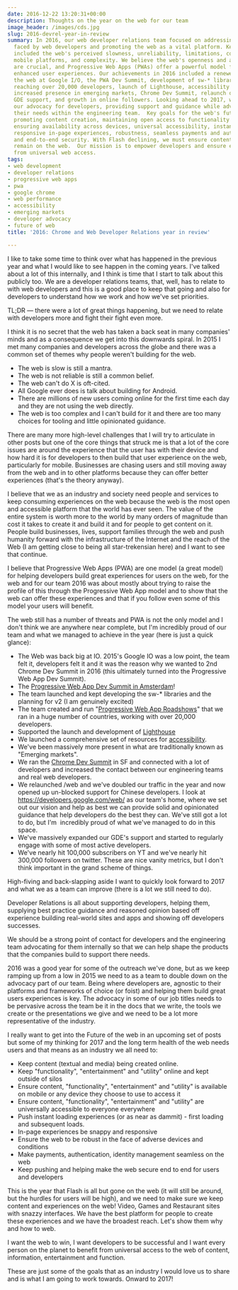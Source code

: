 ```yaml
---
date: 2016-12-22 13:20:31+00:00
description: Thoughts on the year on the web for our team
image_header: /images/cds.jpg
slug: 2016-devrel-year-in-review
summary: In 2016, our web developer relations team focused on addressing the challenges
  faced by web developers and promoting the web as a vital platform. Key concerns
  included the web's perceived slowness, unreliability, limitations, competition from
  mobile platforms, and complexity. We believe the web's openness and accessibility
  are crucial, and Progressive Web Apps (PWAs) offer a powerful model for building
  enhanced user experiences. Our achievements in 2016 included a renewed focus on
  the web at Google I/O, the PWA Dev Summit, development of sw-* libraries, PWA Roadshows
  reaching over 20,000 developers, launch of Lighthouse, accessibility resources,
  increased presence in emerging markets, Chrome Dev Summit, relaunch of /web, expanded
  GDE support, and growth in online followers. Looking ahead to 2017, we aim to strengthen
  our advocacy for developers, providing support and guidance while advocating for
  their needs within the engineering team.  Key goals for the web's future include
  promoting content creation, maintaining open access to functionality and entertainment,
  ensuring availability across devices, universal accessibility, instant loading,
  responsive in-page experiences, robustness, seamless payments and authentication,
  and end-to-end security. With Flash declining, we must ensure content and experiences
  remain on the web.  Our mission is to empower developers and ensure everyone benefits
  from universal web access.
tags:
- web development
- developer relations
- progressive web apps
- pwa
- google chrome
- web performance
- accessibility
- emerging markets
- developer advocacy
- future of web
title: '2016: Chrome and Web Developer Relations year in review'

---
```


I like to take some time to think over what has happened in the previous year
and what I would like to see happen in the coming years. I've talked about a 
lot of this internally, and I think is time that I start to talk about this
publicly too. We are a developer relations teams, that, well, has to relate
to with web developers and this is a good place to keep that going and also for
developers to understand how we work and how we've set priorities.

TL;DR &mdash; there were a lot of great things happening, but we need to relate
with developers more and fight their fight even more.

I think it is no secret that the web has taken a back seat in many companies' 
minds and as a consequence we get into this downwards spiral. In 2015 I met many
companies and developers across the globe and there was a common set of themes
why people weren't building for the web.

* The web is slow is still a mantra.
* The web is not reliable is still a common belief. 
* The web can't do X is oft-cited.
* All Google ever does is talk about building for Android. 
* There are millions of new users coming online for the first time each day and
  they are not using the web directly.
* The web is too complex and I can't build for it and there are too many choices
  for tooling and little opinionated guidance.

There are many more high-level challenges that I will try to articulate in other
posts but one of the core things that struck me is that a lot of the core issues
are around the experience that the user has with their device and how hard it is
for developers to then build that user experience on the web, particularly for
mobile. Businesses are chasing users and still moving away from the web and in
to other platforms because they can offer better experiences (that's the theory
anyway).

I believe that we as an industry and society need people and services to keep
consuming experiences on the web because the web is the most open and accessible
platform that the world has ever seen. The value of the entire system is worth
more to the world by many orders of magnitude than cost it takes to create it
and build it and for people to get content on it. People build businesses,
lives, support families through the web and push humanity forward with the
infrastructure of the Internet and the reach of the Web (I am getting close to
being all star-trekensian here) and I want to see that continue.

I believe that Progressive Web Apps (PWA) are one model (a great model) for
helping developers build great experiences for users on the web, for the web and
for our team 2016 was about mostly about trying to raise the profile of this
through the Progressive Web App model and to show that the web can offer these
experiences and that if you follow even some of this model your users will
benefit.

The web still has a number of threats and PWA is not the only model and I don't
think we are anywhere near complete, but I'm incredibly proud of our team and
what we managed to achieve in the year (here is just a quick glance):

* The Web was back big at IO. 2015's Google IO was a low point, the team felt it,
  developers felt it and it was the reason why we wanted to 2nd Chrome Dev Summit
  in 2016 (this ultimately turned into the Progressive Web App Dev Summit).
* The [Progressive Web App Dev Summit in Amsterdam](https://paul.kinlan.me/organisers-persective-on-progressive-web-app-dev-summit/)!
* The team launched and kept developing the sw-* libraries and the planning for v2 (I am genuinely excited)
* The team created and run "[Progressive Web App
  Roadshows](https://developers.google.com/web/events)" that we ran in a huge 
  number of countries, working with over 20,000 developers.
* Supported the launch and development of [Lighthouse](https://chrome.google.com/webstore/detail/lighthouse/blipmdconlkpinefehnmjammfjpmpbjk?hl=en)
* We launched a comprehensive set of resources for [accessibility](https://developers.google.com/web/fundamentals/accessibility/).
* We've been massively more present in what are traditionally known as "Emerging
  markets".
* We ran the [Chrome Dev Summit](https://developer.chrome.com/devsummit/) in SF
  and connected with a lot of developers and increased the contact between our
  engineering teams and real web developers.
* We relaunched /web and we've doubled our traffic in the year and now opened up
  un-blocked support for Chinese developers. I look at
  https://developers.google.com/web/ as our team's home, where we set out our
  vision and help as best we can provide solid and opinionated guidance that help
  developers do the best they can. We've still got a lot to do, but I'm
  incredibly proud of what we've managed to do in this space.
* We've massively expanded our GDE's support and started to regularly engage
  with some of most active developers.
* We've nearly hit 100,000 subscribers on YT and we've nearly hit 300,000
  followers on twitter. These are nice vanity metrics, but I don't think
  important in the grand scheme of things.

High-fiving and back-slapping aside I want to quickly look forward to 2017 and
what we as a team can improve (there is a lot we still need to do).

Developer Relations is all about supporting developers, helping them, supplying
best practice guidance and reasoned opinion based off experience building
real-world sites and apps and showing off developers successes. 

We should be a strong point of contact for developers and the engineering team
advocating for them internally so that we can help shape the products that the
companies build to support there needs.

2016 was a good year for some of the outreach we've done, but as we keep ramping
up from a low in 2015 we need to as a team to double down on the advocacy part
of our team. Being where developers are, agnostic to their platforms and
frameworks of choice (or foist) and helping them build great users experiences
is key. The advocacy in some of our job titles needs to be pervasive across the
team be it in the docs that we write, the tools we create or the presentations
we give and we need to be a lot more representative of the industry.

I really want to get into the Future of the web in an upcoming set of posts but
some of my thinking for 2017 and the long term health of the web needs users
and that means as an industry we all need to:

* Keep content (textual and media) being created online.
* Keep "functionality", "entertainment" and "utility" online and kept outside of
  silos
* Ensure content, "functionality", "entertainment" and "utility"
  is available on mobile or any device they choose to use to access it
* Ensure content, "functionality", "entertainment" and "utility"
  are universally accessible to everyone everywhere
* Push instant loading experiences (or as near as dammit) - first loading
  and subsequent loads.
* In-page experiences be snappy and responsive
* Ensure the web to be robust in the face of adverse devices and conditions
* Make payments, authentication, identity management seamless on the web
* Keep pushing and helping make the web secure end to end for users
  and developers

This is the year that Flash is all but gone on the web (it will still be around,
but the hurdles for users will be high), and we need to make sure we keep
content and experiences on the web! Video, Games and Restaurant sites with
snazzy interfaces. We have the best platform for people to create these
experiences and we have the broadest reach. Let's show them why and how to web.

I want the web to win, I want developers to be successful and I want every
person on the planet to benefit from universal access to the web of content,
information, entertainment and function. 

These are just some of the goals that as an industry I would love us to share
and is what I am going to work towards. Onward to 2017!
